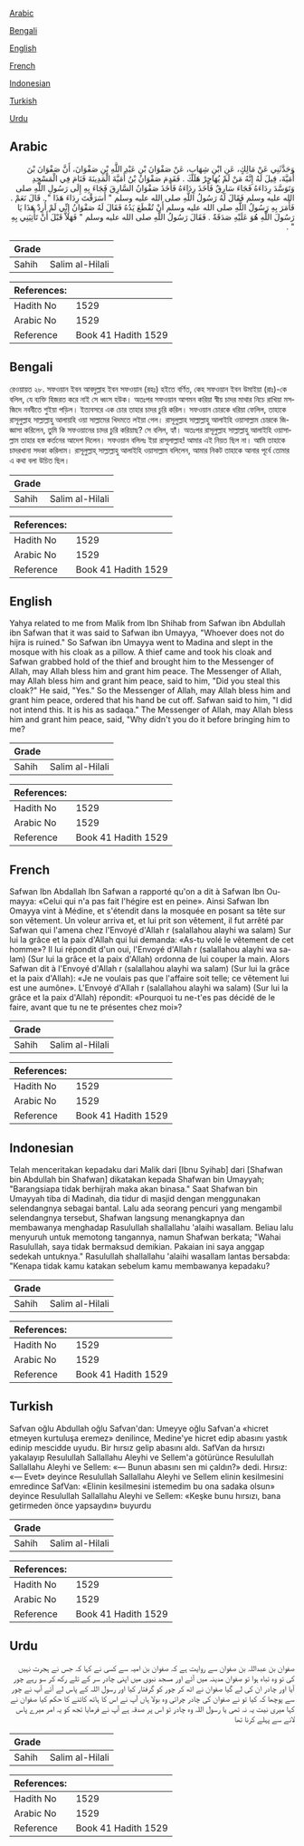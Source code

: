 [Arabic](#arabic)

[Bengali](#bengali)

[English](#english)

[French](#french)

[Indonesian](#indonesian)

[Turkish](#turkish)

[Urdu](#urdu)

## Arabic


<div dir="rtl" lang="ar" style={{fontSize:'larger',backgroundColor:'#f8f9fa',padding:20}}>
وَحَدَّثَنِي عَنْ مَالِكٍ، عَنِ ابْنِ شِهَابٍ، عَنْ صَفْوَانَ بْنِ عَبْدِ اللَّهِ بْنِ صَفْوَانَ، أَنَّ صَفْوَانَ بْنَ أُمَيَّةَ، قِيلَ لَهُ إِنَّهُ مَنْ لَمْ يُهَاجِرْ هَلَكَ ‏.‏ فَقَدِمَ صَفْوَانُ بْنُ أُمَيَّةَ الْمَدِينَةَ فَنَامَ فِي الْمَسْجِدِ وَتَوَسَّدَ رِدَاءَهُ فَجَاءَ سَارِقٌ فَأَخَذَ رِدَاءَهُ فَأَخَذَ صَفْوَانُ السَّارِقَ فَجَاءَ بِهِ إِلَى رَسُولِ اللَّهِ صلى الله عليه وسلم فَقَالَ لَهُ رَسُولُ اللَّهِ صلى الله عليه وسلم ‏"‏ أَسَرَقْتَ رِدَاءَ هَذَا ‏"‏ ‏.‏ قَالَ نَعَمْ ‏.‏ فَأَمَرَ بِهِ رَسُولُ اللَّهِ صلى الله عليه وسلم أَنْ تُقْطَعَ يَدُهُ فَقَالَ لَهُ صَفْوَانُ إِنِّي لَمْ أُرِدْ هَذَا يَا رَسُولَ اللَّهِ هُوَ عَلَيْهِ صَدَقَةٌ ‏.‏ فَقَالَ رَسُولُ اللَّهِ صلى الله عليه وسلم ‏"‏ فَهَلاَّ قَبْلَ أَنْ تَأْتِيَنِي بِهِ ‏"‏ ‏.‏
</div>
<div style={{backgroundColor:'#f8f9fa',padding:20, marginBottom: 10}}><table> <thead> <tr> <th>Grade</th> <th></th> </tr> </thead> <tbody> <tr><td>Sahih</td><td>Salim al-Hilali</td></tr></tbody></table><table> <thead> <tr> <th>References:</th> <th></th> </tr> </thead> <tbody><tr><td>Hadith No</td><td>1529</td></tr><tr><td>Arabic No</td><td>1529</td></tr><tr><td>Reference</td><td>Book 41 Hadith 1529</td></tr></tbody></table></div>

## Bengali


<div dir="ltr" lang="bn" style={{fontSize:'larger',backgroundColor:'#f8f9fa',padding:20}}>
রেওয়ায়ত ২৮. সফওয়ান ইবন আবদুল্লাহ ইবন সফওয়ান (রহঃ) হইতে বর্ণিত, কেহ সফওয়ান ইবন উমাইয়া (রাঃ)-কে বলিল, যে ব্যক্তি হিজরত করে নাই সে ধ্বংস হউক। অতঃপর সফওয়ান আগমন করিয়া স্বীয় চাদর মাথার নিচে রাখিয়া মসজিদে নববীতে শুইয়া পড়িল। ইত্যবসরে এক চোর তাহার চাদর চুরি করিল। সফওয়ান চোরকে ধরিয়া ফেলিল, তাহাকে রাসূলুল্লাহ সাল্লাল্লাহু আলায়হি ওয়া সাল্লামের খিদমতে লইয়া গেল। রাসূলুল্লাহ সাল্লাল্লাহু আলাইহি ওয়াসাল্লাম চোরকে জিজ্ঞাসা করিলেন, তুমি কি সফওয়ানের চাদর চুরি করিয়াছ? সে বলিল, হ্যাঁ। অতঃপর রাসূলুল্লাহ সাল্লাল্লাহু আলাইহি ওয়াসাল্লাম তাহার হস্ত কর্তনের আদেশ দিলেন। সফওয়ান বলিলঃ ইয়া রাসূলাল্লাহ! আমার এই নিয়ত ছিল না। আমি তাহাকে চাদরখানা সদকা করিলাম। রাসূলুল্লাহ্ সাল্লাল্লাহু আলাইহি ওয়াসাল্লাম বলিলেন, আমার নিকট তাহাকে আনার পূর্বে তোমার এ কথা বলা উচিত ছিল।
</div>
<div style={{backgroundColor:'#f8f9fa',padding:20, marginBottom: 10}}><table> <thead> <tr> <th>Grade</th> <th></th> </tr> </thead> <tbody> <tr><td>Sahih</td><td>Salim al-Hilali</td></tr></tbody></table><table> <thead> <tr> <th>References:</th> <th></th> </tr> </thead> <tbody><tr><td>Hadith No</td><td>1529</td></tr><tr><td>Arabic No</td><td>1529</td></tr><tr><td>Reference</td><td>Book 41 Hadith 1529</td></tr></tbody></table></div>

## English


<div dir="ltr" lang="en" style={{fontSize:'larger',backgroundColor:'#f8f9fa',padding:20}}>
Yahya related to me from Malik from Ibn Shihab from Safwan ibn Abdullah ibn Safwan that it was said to Safwan ibn Umayya, "Whoever does not do hijra is ruined." So Safwan ibn Umayya went to Madina and slept in the mosque with his cloak as a pillow. A thief came and took his cloak and Safwan grabbed hold of the thief and brought him to the Messenger of Allah, may Allah bless him and grant him peace. The Messenger of Allah, may Allah bless him and grant him peace, said to him, "Did you steal this cloak?" He said, "Yes." So the Messenger of Allah, may Allah bless him and grant him peace, ordered that his hand be cut off. Safwan said to him, "I did not intend this. It is his as sadaqa." The Messenger of Allah, may Allah bless him and grant him peace, said, "Why didn't you do it before bringing him to me?
</div>
<div style={{backgroundColor:'#f8f9fa',padding:20, marginBottom: 10}}><table> <thead> <tr> <th>Grade</th> <th></th> </tr> </thead> <tbody> <tr><td>Sahih</td><td>Salim al-Hilali</td></tr></tbody></table><table> <thead> <tr> <th>References:</th> <th></th> </tr> </thead> <tbody><tr><td>Hadith No</td><td>1529</td></tr><tr><td>Arabic No</td><td>1529</td></tr><tr><td>Reference</td><td>Book 41 Hadith 1529</td></tr></tbody></table></div>

## French


<div dir="ltr" lang="fr" style={{fontSize:'larger',backgroundColor:'#f8f9fa',padding:20}}>
Safwan Ibn Abdallah Ibn Safwan a rapporté qu'on a dit à Safwan Ibn Oumayya: «Celui qui n'a pas fait l'hégire est en peine». Ainsi Safwan Ibn Omayya vint à Médine, et s'étendit dans la mosquée en posant sa tête sur son vêtement. Un voleur arriva et, et lui prit son vêtement, il fut arrêté par Safwan qui l'amena chez l'Envoyé d'Allah r (salallahou alayhi wa salam) Sur lui la grâce et la paix d'Allah qui lui demanda: «As-tu volé le vêtement de cet homme»? Il lui répondit d'un oui, l'Envoyé d'Allah r (salallahou alayhi wa salam) (Sur lui la grâce et la paix d'Allah) ordonna de lui couper la main. Alors Safwan dit à l'Envoyé d'Allah r (salallahou alayhi wa salam) (Sur lui la grâce et la paix d'Allah): «Je ne voulais pas que l'affaire soit telle; ce vêtement lui est une aumône». L'Envoyé d'Allah r (salallahou alayhi wa salam) (Sur lui la grâce et la paix d'Allah) répondit: «Pourquoi tu ne-t'es pas décidé de le faire, avant que tu ne te présentes chez moi»?
</div>
<div style={{backgroundColor:'#f8f9fa',padding:20, marginBottom: 10}}><table> <thead> <tr> <th>Grade</th> <th></th> </tr> </thead> <tbody> <tr><td>Sahih</td><td>Salim al-Hilali</td></tr></tbody></table><table> <thead> <tr> <th>References:</th> <th></th> </tr> </thead> <tbody><tr><td>Hadith No</td><td>1529</td></tr><tr><td>Arabic No</td><td>1529</td></tr><tr><td>Reference</td><td>Book 41 Hadith 1529</td></tr></tbody></table></div>

## Indonesian


<div dir="ltr" lang="id" style={{fontSize:'larger',backgroundColor:'#f8f9fa',padding:20}}>
Telah menceritakan kepadaku dari Malik dari [Ibnu Syihab] dari [Shafwan bin Abdullah bin Shafwan] dikatakan kepada Shafwan bin Umayyah; "Barangsiapa tidak berhijrah maka akan binasa." Saat Shafwan bin Umayyah tiba di Madinah, dia tidur di masjid dengan menggunakan selendangnya sebagai bantal. Lalu ada seorang pencuri yang mengambil selendangnya tersebut, Shafwan langsung menangkapnya dan membawanya menghadap Rasulullah shallallahu 'alaihi wasallam. Beliau lalu menyuruh untuk memotong tangannya, namun Shafwan berkata; "Wahai Rasulullah, saya tidak bermaksud demikian. Pakaian ini saya anggap sedekah untuknya." Rasulullah shallallahu 'alaihi wasallam lantas bersabda: "Kenapa tidak kamu katakan sebelum kamu membawanya kepadaku?
</div>
<div style={{backgroundColor:'#f8f9fa',padding:20, marginBottom: 10}}><table> <thead> <tr> <th>Grade</th> <th></th> </tr> </thead> <tbody> <tr><td>Sahih</td><td>Salim al-Hilali</td></tr></tbody></table><table> <thead> <tr> <th>References:</th> <th></th> </tr> </thead> <tbody><tr><td>Hadith No</td><td>1529</td></tr><tr><td>Arabic No</td><td>1529</td></tr><tr><td>Reference</td><td>Book 41 Hadith 1529</td></tr></tbody></table></div>

## Turkish


<div dir="ltr" lang="tr" style={{fontSize:'larger',backgroundColor:'#f8f9fa',padding:20}}>
Safvan oğlu Abdullah oğlu Safvan'dan: Umeyye oğlu Safvan'a «hicret etmeyen kurtuluşa eremez» denilince, Medine'ye hicret edip abasını yastık edinip mescidde uyudu. Bir hırsız gelip abasını aldı. SafVan da hırsızı yakalayıp Resulullah Sallallahu Aleyhi ve Sellem'a götü­rünce Resulullah Sallallahu Aleyhi ve Sellem: «— Bunun abasını sen mi çaldın?» dedi. Hırsız: «— Evet» deyince Resulullah Sallallahu Aleyhi ve Sellem elinin kesilmesini emre­dince SafVan: «Elinin kesilmesini istemedim bu ona sadaka olsun» deyince Resulullah Sallallahu Aleyhi ve Sellem: «Keşke bunu hırsızı, bana getirme­den önce yapsaydın» buyurdu
</div>
<div style={{backgroundColor:'#f8f9fa',padding:20, marginBottom: 10}}><table> <thead> <tr> <th>Grade</th> <th></th> </tr> </thead> <tbody> <tr><td>Sahih</td><td>Salim al-Hilali</td></tr></tbody></table><table> <thead> <tr> <th>References:</th> <th></th> </tr> </thead> <tbody><tr><td>Hadith No</td><td>1529</td></tr><tr><td>Arabic No</td><td>1529</td></tr><tr><td>Reference</td><td>Book 41 Hadith 1529</td></tr></tbody></table></div>

## Urdu


<div dir="rtl" lang="ur" style={{fontSize:'larger',backgroundColor:'#f8f9fa',padding:20}}>
صفوان بن عبداللہ بن صفوان سے روایت ہے کہ صفوان بن امیہ سے کسی نے کہا کہ جس نے ہجرت نہیں کی تو وہ تباہ ہوا تو صفوان مدینہ میں آئے اور مسجد نبوی میں اپنی چادر سر کے تلے رکھ کر سو رہے چور آیا اور چادر ان کی لے گیا صفوان نے اٹھ کر چور کو گرفتار کیا اور رسول اللہ کے پاس لے آئے آپ نے چور سے پوچھا کہ کیا تو نے صفوان کی چادر چرائی وہ بولا ہاں آپ نے اس کا ہاتھ کاٹنے کا حکم کیا صفوان نے کہا میری نیت یہ نہ تھی یا رسول اللہ وہ چادر تو اس پر صدقہ ہے آپ نے فرمایا تجھ کو یہ امر میرے پاس لانے سے پہلے کرنا تھا
</div>
<div style={{backgroundColor:'#f8f9fa',padding:20, marginBottom: 10}}><table> <thead> <tr> <th>Grade</th> <th></th> </tr> </thead> <tbody> <tr><td>Sahih</td><td>Salim al-Hilali</td></tr></tbody></table><table> <thead> <tr> <th>References:</th> <th></th> </tr> </thead> <tbody><tr><td>Hadith No</td><td>1529</td></tr><tr><td>Arabic No</td><td>1529</td></tr><tr><td>Reference</td><td>Book 41 Hadith 1529</td></tr></tbody></table></div>
